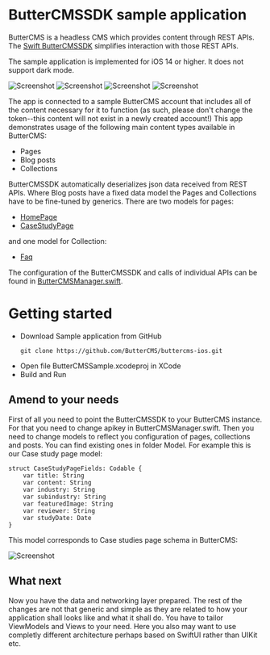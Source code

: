 # ButterCMSSDK sample application
ButterCMS is a headless CMS which provides content through REST APIs. The [Swift ButterCMSSDK](https://github.com/ButterCMS/buttercms-swift) simplifies interaction with those REST APIs. 

The sample application is implemented for iOS 14 or higher. It does not support dark mode. 

![Screenshot](screenshot/home.PNG)
![Screenshot](screenshot/blogs.PNG)
![Screenshot](screenshot/collections.PNG)
![Screenshot](screenshot/pages.PNG)

The app is connected to a sample ButterCMS account that includes all of the content necessary for it to function (as such, please don't change the token--this content will not exist in a newly created account!) This app demonstrates usage of the following main content types available in ButterCMS:

* Pages
* Blog posts
* Collections

ButterCMSSDK automatically deserializes json data received from REST APIs. Where Blog posts have a fixed data model the Pages and Collections have to be fine-tuned by generics. There are two models for pages:

* [HomePage](ButterCMSSample/Model/HomePageFields.swift) 
* [CaseStudyPage](ButterCMSSample/Model/CaseStudyPageFields.swift) 

and one model for Collection:
    
* [Faq](ButterCMSSample/Model/FaqCollectionItem.swift)
    
The configuration of the ButterCMSSDK and calls of individual APIs can be found in [ButterCMSManager.swift](ButterCMSSample/Managers/ButterCMSManager.swift).

# Getting started
 - Download Sample application from GitHub
    ```
    git clone https://github.com/ButterCMS/buttercms-ios.git
    ``` 
 - Open file ButterCMSSample.xcodeproj in XCode
 - Build and Run

## Amend to your needs

First of all you need to point the ButterCMSSDK to your ButterCMS instance. For that you need to change apikey in ButterCMSManager.swift. Then you need to change models to reflect you configuration of pages, collections and posts. You can find existing ones in folder Model. For example this is our Case study page model:

```
struct CaseStudyPageFields: Codable {
    var title: String
    var content: String
    var industry: String
    var subindustry: String
    var featuredImage: String
    var reviewer: String
    var studyDate: Date
}
```

This model corresponds to Case studies page schema in ButterCMS:

![Screenshot](screenshot/casestudiesschema.png)

## What next
Now you have the data and networking layer prepared. The rest of the changes are not that generic and simple as they are related to how your application shall looks like and what it shall do. You have to tailor ViewModels and Views to your need. Here you also may want to use completly different architecture perhaps based on SwiftUI rather than UIKit etc. 

